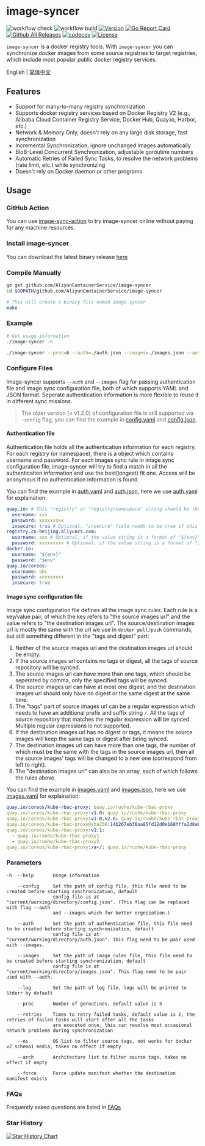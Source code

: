 # image-syncer

![workflow check](https://github.com/AliyunContainerService/image-syncer/actions/workflows/check.yml/badge.svg)
![workflow build](https://github.com/AliyunContainerService/image-syncer/actions/workflows/synctest.yml/badge.svg)
[![Version](https://img.shields.io/github/v/release/AliyunContainerService/image-syncer)](https://github.com/AliyunContainerService/image-syncer/releases)
[![Go Report Card](https://goreportcard.com/badge/github.com/AliyunContainerService/image-syncer)](https://goreportcard.com/report/github.com/AliyunContainerService/image-syncer)
[![Github All Releases](https://img.shields.io/github/downloads/AliyunContainerService/image-syncer/total.svg)](https://api.github.com/repos/AliyunContainerService/image-syncer/releases)
[![codecov](https://codecov.io/gh/AliyunContainerService/image-syncer/graph/badge.svg)](https://codecov.io/gh/AliyunContainerService/image-syncer)
[![License](https://img.shields.io/github/license/AliyunContainerService/image-syncer)](https://www.apache.org/licenses/LICENSE-2.0.html)

`image-syncer` is a docker registry tools. With `image-syncer` you can synchronize docker images from some source registries to target registries, which include most popular public docker registry services.

English | [简体中文](./README-zh_CN.md)

## Features

- Support for many-to-many registry synchronization
- Supports docker registry services based on Docker Registry V2 (e.g., Alibaba Cloud Container Registry Service, Docker Hub, Quay.io, Harbor, etc.)
- Network & Memory Only, doesn't rely on any large disk storage, fast synchronization
- Incremental Synchronization, ignore unchanged images automatically
- BloB-Level Concurrent Synchronization, adjustable goroutine numbers
- Automatic Retries of Failed Sync Tasks, to resolve the network problems (rate limit, etc.) while synchronizing
- Doesn't rely on Docker daemon or other programs

## Usage

### GitHub Action

You can use [image-sync-action](https://github.com/marketplace/actions/image-sync-action) to try image-syncer online without paying for any machine resources.

### Install image-syncer

You can download the latest binary release [here](https://github.com/AliyunContainerService/image-syncer/releases)

### Compile Manually

```bash
go get github.com/AliyunContainerService/image-syncer
cd $GOPATH/github.com/AliyunContainerService/image-syncer

# This will create a binary file named image-syncer
make
```

### Example

```bash
# Get usage information
./image-syncer -h

./image-syncer --proc=6 --auth=./auth.json --images=./images.json --auth=./auth.json --retries=3
```

### Configure Files

Image-syncer supports `--auth` and `--images` flag for passing authentication file and image sync configuration file, both of which supports YAML and JSON format. Seperate authentication information is more flexible to reuse it in different sync missions.

> The older version (< v1.2.0) of configuration file is still supported via `--config` flag, you can find the example in [config.yaml](examples/config.yaml) and [config.json](examples/config.json).

#### Authentication file

Authentication file holds all the authentication information for each registry. For each registry (or namespace), there is a object which contains username and password. For each images sync rule in image sync configuration file, image-syncer will try to find a match in all the authentication information and use the best(longest) fit one. Access will be anonymous if no authentication information is found.

You can find the example in [auth.yaml](examples/auth.yaml) and [auth.json](examples/auth.json), here we use [auth.yaml](examples/auth.yaml) for explaination:

```yaml
quay.io: # This "registry" or "registry/namespace" string should be the same as registry or registry/namespace used below in image sync rules. And if an url match multiple objects, the "registry/namespace" string will actually be used.
  username: xxx
  password: xxxxxxxxx
  insecure: true # Optional, "insecure" field needs to be true if this registry is a http service, default value is false.
registry.cn-beijing.aliyuncs.com:
  username: xxx # Optional, if the value string is a format of "${env}" or "$env", use the "env" environment variables as username.
  password: xxxxxxxxx # Optional, if the value string is a format of "${env}" or "$env", use the "env" environment variables as password.
docker.io:
  username: "${env}"
  password: "$env"
quay.io/coreos:
  username: abc
  password: xxxxxxxxx
  insecure: true
```

#### Image sync configuration file

Image sync configuration file defines all the image sync rules. Each rule is a key/value pair, of which the key refers to "the source images url" and the value refers to "the destination images url". The source/destination images url is mostly the same with the url we use
in `docker pull/push` commands, but still something different in the "tags and digest" part:

1. Neither of the source images url and the destination images url should be empty.
2. If the source images url contains no tags or digest, all the tags of source repository will be synced.
3. The source images url can have more than one tags, which should be seperated by comma, only the specified tags will be synced.
4. The source images url can have at most one digest, and the destination images url should only have no digest or the same digest at the same time.
5. The "tags" part of source images url can be a regular expression which needs to have an additional prefix and suffix string `/`. All the tags of source repository that matches the regular expression will be synced. Multiple regular expressions is not supported.
6. If the destination images url has no digest or tags, it means the source images will keep the same tags or digest after being synced.
7. The destination images url can have more than one tags, the number of which must be the same with the tags in the source images url, then all the source images' tags will be changed to a new one (correspond from left to right).
8. The "destination images url" can also be an array, each of which follows the rules above.

You can find the example in [images.yaml](examples/images.yaml) and [images.json](examples/images.json), here we use [images.yaml](examples/images.yaml) for explaination:

```yaml
quay.io/coreos/kube-rbac-proxy: quay.io/ruohe/kube-rbac-proxy
quay.io/coreos/kube-rbac-proxy:v1.0: quay.io/ruohe/kube-rbac-proxy
quay.io/coreos/kube-rbac-proxy:v1.0,v2.0: quay.io/ruohe/kube-rbac-proxy
quay.io/coreos/kube-rbac-proxy@sha256:14b267eb38aa85fd12d0e168fffa2d8a6187ac53a14a0212b0d4fce8d729598c: quay.io/ruohe/kube-rbac-proxy
quay.io/coreos/kube-rbac-proxy:v1.1:
  - quay.io/ruohe/kube-rbac-proxy1
  - quay.io/ruohe/kube-rbac-proxy2
quay.io/coreos/kube-rbac-proxy:/a+/: quay.io/ruohe/kube-rbac-proxy
```

### Parameters

```
-h  --help       Usage information

    --config     Set the path of config file, this file need to be created before starting synchronization, default
                 config file is at "current/working/directory/config.json". (This flag can be replaced with flag --auth
                 and --images which for better orgnization.)

    --auth       Set the path of authentication file, this file need to be created before starting synchronization, default
                 config file is at "current/working/directory/auth.json". This flag need to be pair used with --images.

    --images     Set the path of image rules file, this file need to be created before starting synchronization, default
                 config file is at "current/working/directory/images.json". This flag need to be pair used with --auth.

    --log        Set the path of log file, logs will be printed to Stderr by default

    --proc       Number of goroutines, default value is 5

    --retries    Times to retry failed tasks, default value is 2, the retries of failed tasks will start after all the tasks
                 are executed once, this can resolve most occasional network problems during synchronization

    --os         OS list to filter source tags, not works for docker v2 schema1 media, takes no effect if empty

    --arch       Architecture list to filter source tags, takes no effect if empty

    --force      Force update manifest whether the destination manifest exists
```

### FAQs

Frequently asked questions are listed in [FAQs](./FAQs.md)

### Star History

[![Star History Chart](https://api.star-history.com/svg?repos=AliyunContainerService/image-syncer&type=Date)](https://star-history.com/#AliyunContainerService/image-syncer)
